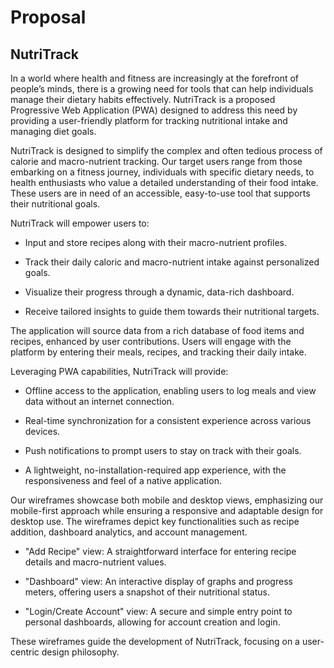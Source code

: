 # Proposal
## NutriTrack

In a world where health and fitness are increasingly at the forefront of people’s minds, there is a growing need for tools that can help individuals manage their dietary habits effectively. NutriTrack is a proposed Progressive Web Application (PWA) designed to address this need by providing a user-friendly platform for tracking nutritional intake and managing diet goals.

NutriTrack is designed to simplify the complex and often tedious process of calorie and macro-nutrient tracking. Our target users range from those embarking on a fitness journey, individuals with specific dietary needs, to health enthusiasts who value a detailed understanding of their food intake. These users are in need of an accessible, easy-to-use tool that supports their nutritional goals.

NutriTrack will empower users to:

- Input and store recipes along with their macro-nutrient profiles.
* Track their daily caloric and macro-nutrient intake against personalized goals.
+ Visualize their progress through a dynamic, data-rich dashboard.
- Receive tailored insights to guide them towards their nutritional targets.

The application will source data from a rich database of food items and recipes, enhanced by user contributions. Users will engage with the platform by entering their meals, recipes, and tracking their daily intake.

Leveraging PWA capabilities, NutriTrack will provide:

- Offline access to the application, enabling users to log meals and view data without an internet connection.
* Real-time synchronization for a consistent experience across various devices.
+ Push notifications to prompt users to stay on track with their goals.
- A lightweight, no-installation-required app experience, with the responsiveness and feel of a native application.

Our wireframes showcase both mobile and desktop views, emphasizing our mobile-first approach while ensuring a responsive and adaptable design for desktop use. The wireframes depict key functionalities such as recipe addition, dashboard analytics, and account management.

- "Add Recipe" view: A straightforward interface for entering recipe details and macro-nutrient values.
* "Dashboard" view: An interactive display of graphs and progress meters, offering users a snapshot of their nutritional status.
+ "Login/Create Account" view: A secure and simple entry point to personal dashboards, allowing for account creation and login.

These wireframes guide the development of NutriTrack, focusing on a user-centric design philosophy.